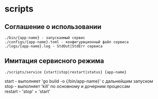 # scripts

## Соглашение о использовании
```
./bin/{app-name} - запускаемый сервис  
./configs/{app-name}.toml - конфигурвционный файл сервиса  
./logs/{app-name}.log - StdOut|StdErr сервиса  
```

## Имитация сервисного режима
```
./scripts/service {start|stop|restart|status} {app-name}  
```
start - выполняет 'go build -o {/bin/app-name}' с дальнейшим запуском  
stop - выполняет 'kill' по основному и дочерним процессам  
restart - 'stop' + 'start'




